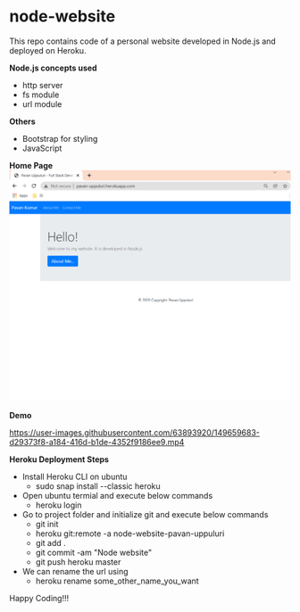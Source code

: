 # node-website
This repo contains code of a personal website developed in Node.js and deployed on Heroku.



**Node.js concepts used**
* http server
* fs module
* url module 

**Others**
* Bootstrap for styling
* JavaScript

<b>Home Page</b>
  ![Screenshot](Home_Page.PNG)

**Demo**

https://user-images.githubusercontent.com/63893920/149659683-d29373f8-a184-416d-b1de-4352f9186ee9.mp4

**Heroku Deployment Steps**

* Install Heroku CLI on ubuntu
  * sudo snap install --classic heroku
* Open ubuntu termial and execute below commands
  * heroku login
* Go to project folder and initialize git and execute below commands
  * git init
  * heroku git:remote -a node-website-pavan-uppuluri
  * git add .
  * git commit -am "Node website"
  * git push heroku master
* We can rename the url using
  * heroku rename some_other_name_you_want


Happy Coding!!!
